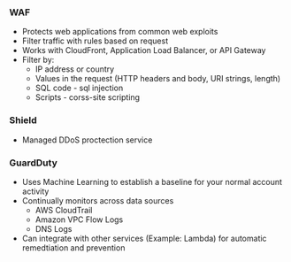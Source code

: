 ### WAF
* Protects web applications from common web exploits
* Filter traffic with rules based on request
* Works with CloudFront, Application Load Balancer, or API Gateway
* Filter by:
  * IP address or country
  * Values in the request (HTTP headers and body, URI strings, length)
  * SQL code - sql injection
  * Scripts - corss-site scripting

### Shield
* Managed DDoS proctection service

### GuardDuty
* Uses Machine Learning to establish a baseline for your normal account activity
* Continually monitors across data sources
  * AWS CloudTrail
  * Amazon VPC Flow Logs
  * DNS Logs
* Can integrate with other services (Example: Lambda) for automatic remedtiation and prevention
